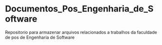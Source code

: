 # Documentos_Pos_Engenharia_de_Software
Repositorio para armazenar arquivos relacionados a trabalhos da faculdade de pos de Engenharia de Software
